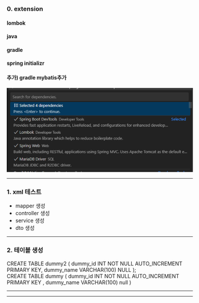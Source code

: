 ### 0. extension
#### lombok
#### java
#### gradle
#### spring initializr
#### 추가) gradle mybatis추가

![alt text](image.png)
<hr/>

### 1. xml 테스트

<ul>
    <li>mapper 생성</li>
    <li>controller 생성</li>
    <li>service 생성</li>
    <li>dto 생성</li>
</ul>

<hr/>

### 2. 테이블 생성
<p> 
    CREATE TABLE dummy2 (
        dummy_id INT NOT NULL AUTO_INCREMENT PRIMARY KEY,
        dummy_name VARCHAR(100) NULL
    );
    <br>
    CREATE TABLE dummy (
    	dummy_id INT NOT NULL AUTO_INCREMENT PRIMARY KEY ,
    	dummy_name VARCHAR(100) null
    )
</p>

<hr/>

<hr/>